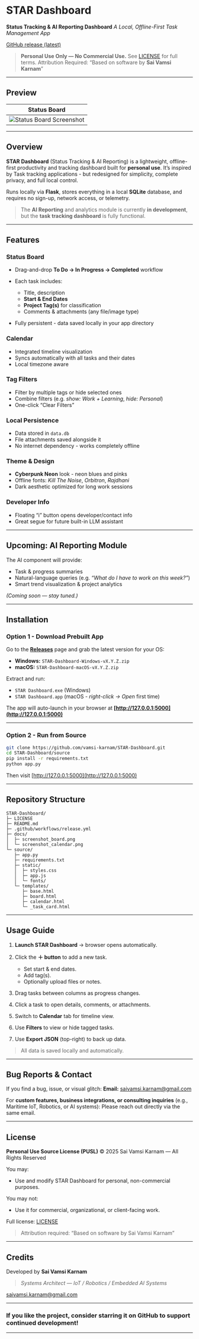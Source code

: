 # STAR Dashboard

**Status Tracking & AI Reporting Dashboard**
*A Local, Offline-First Task Management App*

[GitHub release (latest)](https://github.com/vamsi-karnam/STAR-Dashboard/releases/tag/v1.0)

> **Personal Use Only — No Commercial Use.**
> See [LICENSE](https://github.com/vamsi-karnam/STAR-Dashboard?tab=License-1-ov-file) for full terms.
> Attribution Required: “Based on software by **Sai Vamsi Karnam**”

---

## Preview

| Status Board                                          |
| ----------------------------------------------------- | 
| ![Status Board Screenshot](docs/image.png) |

---

## Overview

**STAR Dashboard** (Status Tracking & AI Reporting) is a lightweight, offline-first productivity and tracking dashboard built for **personal use**.
It’s inspired by Task tracking applications - but redesigned for simplicity, complete privacy, and full local control.

Runs locally via **Flask**, stores everything in a local **SQLite** database, and requires no sign-up, network access, or telemetry.

> The **AI Reporting** and analytics module is currently **in development**, but the **task tracking dashboard** is fully functional.

---

## Features

### Status Board

* Drag-and-drop **To Do → In Progress → Completed** workflow
* Each task includes:

  * Title, description
  * **Start & End Dates**
  * **Project Tag(s)** for classification
  * Comments & attachments (any file/image type)
* Fully persistent - data saved locally in your app directory

### Calendar

* Integrated timeline visualization
* Syncs automatically with all tasks and their dates
* Local timezone aware

### Tag Filters

* Filter by multiple tags or hide selected ones
* Combine filters (e.g. *show: Work + Learning*, *hide: Personal*)
* One-click “Clear Filters”

### Local Persistence

* Data stored in `data.db`
* File attachments saved alongside it
* No internet dependency - works completely offline

### Theme & Design

* **Cyberpunk Neon** look - neon blues and pinks
* Offline fonts: *Kill The Noise*, *Orbitron*, *Rajdhani*
* Dark aesthetic optimized for long work sessions

### Developer Info

* Floating “i” button opens developer/contact info
* Great segue for future built-in LLM assistant

---

## Upcoming: AI Reporting Module

The AI component will provide:

* Task & progress summaries
* Natural-language queries (e.g. *“What do I have to work on this week?”*)
* Smart trend visualization & project analytics

*(Coming soon — stay tuned.)*

---

## Installation

### Option 1 - Download Prebuilt App

Go to the [**Releases**](https://github.com/vamsi-karnam/STAR-Dashboard/releases) page and grab the latest version for your OS:

* **Windows:** `STAR-Dashboard-Windows-vX.Y.Z.zip`
* **macOS:** `STAR-Dashboard-macOS-vX.Y.Z.zip`

Extract and run:

* `STAR Dashboard.exe` (Windows)
* `STAR Dashboard.app` (macOS - *right-click → Open* first time)

The app will auto-launch in your browser at
**[http://127.0.0.1:5000](http://127.0.0.1:5000)**

---

### Option 2 - Run from Source

```bash
git clone https://github.com/vamsi-karnam/STAR-Dashboard.git
cd STAR-Dashboard/source
pip install -r requirements.txt
python app.py
```

Then visit [http://127.0.0.1:5000](http://127.0.0.1:5000)

---

## Repository Structure

```
STAR-Dashboard/
├─ LICENSE
├─ README.md
├─ .github/workflows/release.yml
├─ docs/
│  ├─ screenshot_board.png
│  └─ screenshot_calendar.png
└─ source/
   ├─ app.py
   ├─ requirements.txt
   ├─ static/
   │  ├─ styles.css
   │  ├─ app.js
   │  └─ fonts/
   └─ templates/
      ├─ base.html
      ├─ board.html
      ├─ calendar.html
      └─ _task_card.html
```

---

## Usage Guide

1. **Launch STAR Dashboard** → browser opens automatically.
2. Click the **＋ button** to add a new task.

   * Set start & end dates.
   * Add tag(s).
   * Optionally upload files or notes.
3. Drag tasks between columns as progress changes.
4. Click a task to open details, comments, or attachments.
5. Switch to **Calendar** tab for timeline view.
6. Use **Filters** to view or hide tagged tasks.
7. Use **Export JSON** (top-right) to back up data.

> All data is saved locally and automatically.

---

## Bug Reports & Contact

If you find a bug, issue, or visual glitch:
**Email:** [saivamsi.karnam@gmail.com](mailto:saivamsi.karnam@gmail.com)

For **custom features, business integrations, or consulting inquiries** (e.g., Maritime IoT, Robotics, or AI systems):
Please reach out directly via the same email.

---

## License

**Personal Use Source License (PUSL)**
© 2025 Sai Vamsi Karnam — All Rights Reserved

You may:

* Use and modify STAR Dashboard for personal, non-commercial purposes.

You may not:

* Use it for commercial, organizational, or client-facing work.

Full license: [LICENSE](https://github.com/vamsi-karnam/STAR-Dashboard?tab=License-1-ov-file)

> Attribution required: “Based on software by Sai Vamsi Karnam”

---

## Credits

Developed by **Sai Vamsi Karnam**

> *Systems Architect — IoT / Robotics / Embedded AI Systems*

[saivamsi.karnam@gmail.com](mailto:saivamsi.karnam@gmail.com)

---

### If you like the project, consider starring it on GitHub to support continued development!

---
